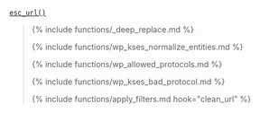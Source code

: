 <p><code><a href="https://developer.wordpress.org/reference/functions/esc_url/">esc_url()</a></code></p>

<blockquote>

{% include functions/_deep_replace.md %}

{% include functions/wp_kses_normalize_entities.md %}

{% include functions/wp_allowed_protocols.md %}

{% include functions/wp_kses_bad_protocol.md %}

{% include functions/apply_filters.md hook="clean_url" %}

</blockquote>
